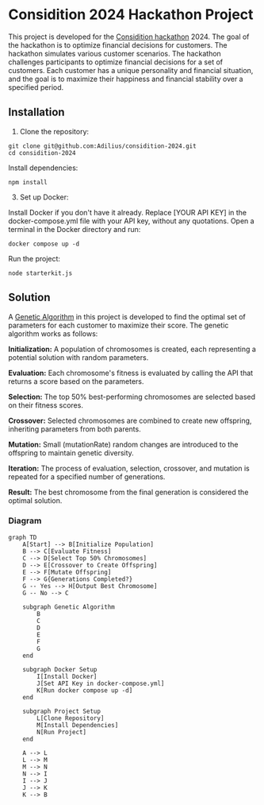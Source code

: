 # Considition 2024 Hackathon Project

This project is developed for the [Considition hackathon](https://considition.com/) 2024. The goal of the hackathon is to optimize financial decisions for customers. The hackathon simulates various customer scenarios. The hackathon challenges participants to optimize financial decisions for a set of customers. Each customer has a unique personality and financial situation, and the goal is to maximize their happiness and financial stability over a specified period.

## Installation 
1. Clone the repository: 
```console
git clone git@github.com:Adilius/considition-2024.git
cd considition-2024
```

Install dependencies:
```console
npm install
```

3. Set up Docker:

Install Docker if you don't have it already.
Replace [YOUR API KEY] in the docker-compose.yml file with your API key, without any quotations.
Open a terminal in the Docker directory and run:
```console
docker compose up -d
```
Run the project:
```console
node starterkit.js
```

## Solution 
A [Genetic Algorithm](https://en.wikipedia.org/wiki/Genetic_algorithm) in this project is developed to find the optimal set of parameters for each customer to maximize their score. The genetic algorithm works as follows:

**Initialization:** A population of chromosomes is created, each representing a potential solution with random parameters.

**Evaluation:** Each chromosome's fitness is evaluated by calling the API that returns a score based on the parameters.

**Selection:** The top 50% best-performing chromosomes are selected based on their fitness scores.

**Crossover:** Selected chromosomes are combined to create new offspring, inheriting parameters from both parents.

**Mutation:** Small (mutationRate) random changes are introduced to the offspring to maintain genetic diversity.

**Iteration:** The process of evaluation, selection, crossover, and mutation is repeated for a specified number of generations.

**Result:** The best chromosome from the final generation is considered the optimal solution.


### Diagram

```mermaid
graph TD
    A[Start] --> B[Initialize Population]
    B --> C[Evaluate Fitness]
    C --> D[Select Top 50% Chromosomes]
    D --> E[Crossover to Create Offspring]
    E --> F[Mutate Offspring]
    F --> G{Generations Completed?}
    G -- Yes --> H[Output Best Chromosome]
    G -- No --> C

    subgraph Genetic Algorithm
        B
        C
        D
        E
        F
        G
    end

    subgraph Docker Setup
        I[Install Docker]
        J[Set API Key in docker-compose.yml]
        K[Run docker compose up -d]
    end

    subgraph Project Setup
        L[Clone Repository]
        M[Install Dependencies]
        N[Run Project]
    end

    A --> L
    L --> M
    M --> N
    N --> I
    I --> J
    J --> K
    K --> B
```